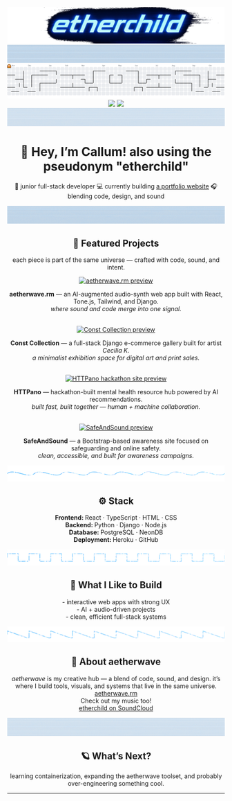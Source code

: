 <img src="https://github.com/etherOnGitHub/etherOnGitHub/blob/main/theme/images/banners/etherchild_banner_transparent_cropped.png" aria="hero image, etherchild in big neon letters with blue glitched background">

<img src="https://github.com/etherOnGitHub/etherOnGitHub/blob/main/theme/images/dividers/aetherwave_divider_texture_1.png">

<picture>
  <source media="(prefers-color-scheme: dark)" srcset="https://raw.githubusercontent.com/etherongithub/etherongithub/output/pacman-contribution-graph-dark.svg">
  <source media="(prefers-color-scheme: light)" srcset="https://raw.githubusercontent.com/etherongithub/etherongithub/output/pacman-contribution-graph.svg">
  <img alt="pacman contribution graph" src="https://raw.githubusercontent.com/etherongithub/etherongithub/output/pacman-contribution-graph.svg">
</picture>

<div align="center">
	<img src="https://github-readme-stats.vercel.app/api?username=etherOnGitHub&theme=tokyonight&show_icons=true&hide_border=false&count_private=true" height="165">
	<img src="https://github-readme-stats.vercel.app/api/top-langs/?username=etherOnGitHub&theme=tokyonight&show_icons=true&hide_border=false&layout=compact">
</div>

<img src="https://github.com/etherOnGitHub/etherOnGitHub/blob/main/theme/images/dividers/aetherwave_divider_texture_2.png">

<h1 align="center" aria="Hey! I'm Callum">👋 Hey, I’m Callum! also using the pseudonym "etherchild" </h1>
<p align="center">
🧠 junior full-stack developer  
💻 currently building <a href="https://github.com/etherOnGitHub/portfolio-dev-app/" aria="link to current project">a portfolio website</a>
🎧 blending code, design, and sound  
</p>

<img src="https://github.com/etherOnGitHub/etherOnGitHub/blob/main/theme/images/dividers/aetherwave_divider_texture_3.png">

<h2 align="center">🧩 Featured Projects</h2>

<p align="center">each piece is part of the same universe — crafted with code, sound, and intent.</p>

<div align="center">

  <!-- Aetherwave.rm -->
  <a href="https://github.com/etherOnGitHub/capstone-aetherwave-rm" target="_blank">
    <img src="https://github.com/etherOnGitHub/etherOnGitHub/blob/main/theme/images/previews/aetherwave_preview.gif" width="420" alt="aetherwave.rm preview">
  </a>
  <p><b>aetherwave.rm</b> — an AI-augmented audio-synth web app built with React, Tone.js, Tailwind, and Django.<br>
  <em>where sound and code merge into one signal.</em></p>

  <br>

  <!-- Const Collection -->
  <a href="https://github.com/etherOnGitHub/constcollection-art-portfolio-and-shop" target="_blank">
    <img src="https://github.com/etherOnGitHub/etherOnGitHub/blob/main/theme/images/previews/const_collection_preview.gif" width="420" alt="Const Collection preview">
  </a>
  <p><b>Const Collection</b> — a full-stack Django e-commerce gallery built for artist <em>Cecilia K</em>.<br>
  <em>a minimalist exhibition space for digital art and print sales.</em></p>

  <br>

  <!-- HTTPano -->
  <a href="https://github.com/etherOnGitHub/httpano" target="_blank">
    <img src="https://github.com/etherOnGitHub/etherOnGitHub/blob/main/theme/images/previews/httpano_preview.gif" width="420" alt="HTTPano hackathon site preview">
  </a>
  <p><b>HTTPano</b> — hackathon-built mental health resource hub powered by AI recommendations.<br>
  <em>built fast, built together — human + machine collaboration.</em></p>

  <br>

  <!-- SafeAndSound -->
  <a href="https://github.com/etherOnGitHub/safeandsound" target="_blank">
    <img src="https://github.com/etherOnGitHub/etherOnGitHub/blob/main/theme/images/previews/safeandsound_preview.gif" width="420" alt="SafeAndSound preview">
  </a>
  <p><b>SafeAndSound</b> — a Bootstrap-based awareness site focused on safeguarding and online safety.<br>
  <em>clean, accessible, and built for awareness campaigns.</em></p>

</div>

<img src="https://github.com/etherOnGitHub/etherOnGitHub/blob/main/theme/images/dividers/aetherwave_divider_sine.svg">

<h2 align="center">⚙️ Stack</h2> 
<p align="center">
  <b>Frontend: </b>React · TypeScript · HTML · CSS  <br>
  <b>Backend: </b>Python · Django · Node.js  <br>
  <b>Database: </b>PostgreSQL · NeonDB  <br>
  <b>Deployment: </b>Heroku · GitHub  <br>
</p> 

<img src="https://github.com/etherOnGitHub/etherOnGitHub/blob/main/theme/images/dividers/aetherwave_divider_square.svg">

<h2 align="center">🚀 What I Like to Build </h2>
<p align="center">
- interactive web apps with strong UX  <br>
- AI + audio-driven projects  <br>
- clean, efficient full-stack systems  <br>
</p> 

<img src="https://github.com/etherOnGitHub/etherOnGitHub/blob/main/theme/images/dividers/aetherwave_divider_saw.svg">

<h2 align="center">🌌 About aetherwave</h2> 
<p align="center">
<em>aetherwave </em>is my creative hub — a blend of code, sound, and design.  
it’s where I build tools, visuals, and systems that live in the same universe.  <br>
<a href="https://github.com/etherOnGitHub/capstone-aetherwave-rm" aria="link to synth website project">aetherwave.rm</a><br>
Check out my music too!<br>
<a href="https://soundcloud.com/etherchild" aria="link to soundcloud">etherchild on SoundCloud</a><br>
</p> 

<img src="https://github.com/etherOnGitHub/etherOnGitHub/blob/main/theme/images/dividers/aetherwave_divider_texture_4.png">

<h2 align="center">🪐 What’s Next?</h2>
<p align="center">
learning containerization, expanding the aetherwave toolset,  
and probably over-engineering something cool.  
</p> 


---
